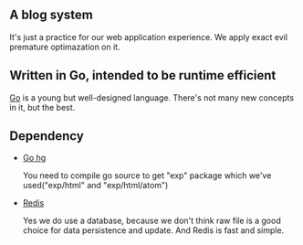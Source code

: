 ## A blog system

It's just a practice for our web application experience. We apply exact evil premature optimazation on it.

## Written in Go, intended to be runtime efficient

[Go](http://golang.org) is a young but well-designed language. There's not many new concepts in it, but the best.

## Dependency

* [Go hg](http://https://code.google.com/p/go/)

	You need to compile go source to get "exp" package which we've used("exp/html" and "exp/html/atom")

* [Redis](http://redis.io)

	Yes we do use a database, because we don't think raw file is a good choice for data persistence and update. And Redis is fast and simple.
